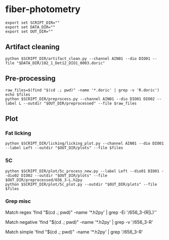 # fiber-photometry

```
export set SCRIPT_DIR=""
export set DATA_DIR=""
export set OUT_DIR=""
```

## Artifact cleaning
```shell
python $SCRIPT_DIR/artifact_clean.py --channel AIN01 --dio DIO01 --file "$DATA_DIR/102_1_Det12_DIO1_0003.doric"
```

## Pre-processing
```shell
raw_files=$(find "$(cd .; pwd)" -name '*.doric' | grep -v 'R.doric')
echo $files
python $SCRIPT_DIR/preprocess.py --channel AIN01 --dio DIO01 DIO02 --label L --outdir "$OUT_DIR/preprocessed" --file $raw_files
```

## Plot
### Fat licking
```shell
python $SCRIPT_DIR/licking/licking_plot.py --channel AIN01 --dio DIO01 --label Left --outdir "$OUT_DIR/plots" --file $files
```

### 5C
```shell
python $SCRIPT_DIR/plot/5c_process_new.py --label Left --dio01 DIO01 --dio02 DIO02 --outdir "$OUT_DIR/plots" --file $OUT_DIR/preprocessed/656_3-L.h2py
python $SCRIPT_DIR/plot/5c_plot.py --outdir "$OUT_DIR/plots" --file $files
```


### Grep misc
Match regex
'find "$(cd .; pwd)" -name '*.h2py' | grep -Ei '/656_3-(R|L)''

Match negative
'find "$(cd .; pwd)" -name '*.h2py' | grep -v '/656_3-R'

Match simple
'find "$(cd .; pwd)" -name '*.h2py' | grep '/656_3-R'

